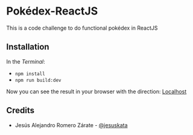 # Pokédex-ReactJS

This is a code challenge to do functional pokédex in ReactJS

## Installation

In the _Terminal_:

+ ```npm install```
+ ```npm run build:dev```

Now you can see the result in your browser with the direction: [Localhost](http://localhost:9000)

## Credits

+ Jesús Alejandro Romero Zárate - [@jesuskata](https://gitlab.com/jesuskata)